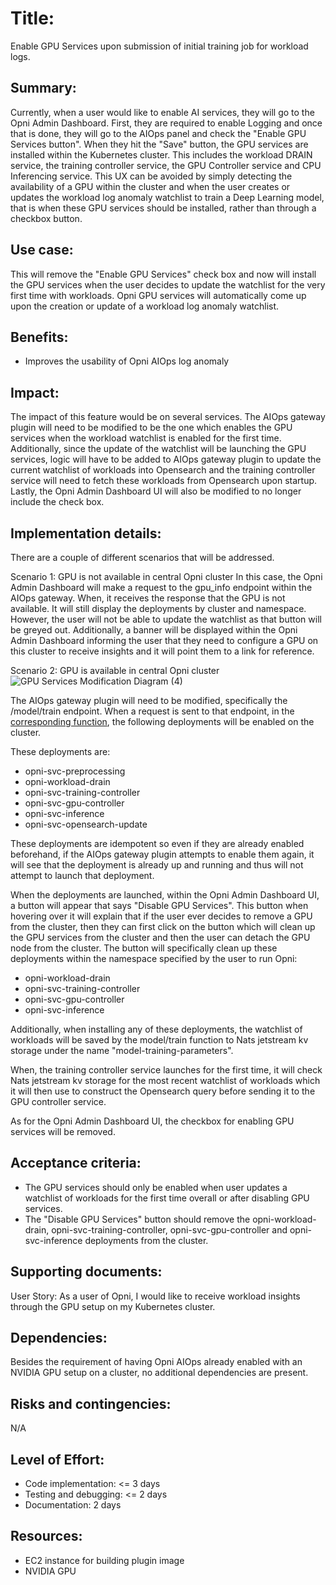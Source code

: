 # Title: 
Enable GPU Services upon submission of initial training job for workload logs.

## Summary: 
Currently, when a user would like to enable AI services, they will go to the Opni Admin Dashboard. First, they are required to enable Logging and once that is done, they will go to the AIOps panel and check the "Enable GPU Services button". When they hit the "Save" button, the GPU services are installed within the Kubernetes cluster. This includes the workload DRAIN service, the training controller service, the GPU Controller service and CPU Inferencing service. This UX can be avoided by simply detecting the availability of a GPU within the cluster and when the user creates or updates the workload log anomaly watchlist to train a Deep Learning model, that is when these GPU services should be installed, rather than through a checkbox button.

## Use case: 
This will remove the "Enable GPU Services" check box and now will install the GPU services when the user decides to update the watchlist for the very first time with workloads. Opni GPU services will automatically come up upon the creation or update of a workload log anomaly watchlist.

## Benefits: 
* Improves the usability of Opni AIOps log anomaly


## Impact: 
The impact of this feature would be on several services. The AIOps gateway plugin will need to be modified to be the one which enables the GPU services when the workload watchlist is enabled for the first time. Additionally, since the update of the watchlist will be launching the GPU services, logic will have to be added to AIOps gateway plugin to update the current watchlist of workloads into Opensearch and the training controller service will need to fetch these workloads from Opensearch upon startup. Lastly, the Opni Admin Dashboard UI will also be modified to no longer include the check box.

## Implementation details:

There are a couple of different scenarios that will be addressed.

Scenario 1: GPU is not available in central Opni cluster
In this case, the Opni Admin Dashboard will make a request to the gpu_info endpoint within the AIOps gateway. When, it receives the response that the GPU is not available. It will still display the deployments by cluster and namespace. However, the user will not be able to update the watchlist as that button will be greyed out. Additionally, a banner will be displayed within the Opni Admin Dashboard informing the user that they need to configure a GPU on this cluster to receive insights and it will point them to a link for reference.

Scenario 2: GPU is available in central Opni cluster
![GPU Services Modification Diagram (4)](https://user-images.githubusercontent.com/8761010/223270399-a7672e8f-bc55-45ef-b559-e142e730fa42.png)






The AIOps gateway plugin will need to be modified, specifically the /model/train endpoint. When a request is sent to that endpoint, in the [corresponding function](https://github.com/rancher/opni/blob/main/plugins/aiops/pkg/gateway/modeltraining.go#L21), the following deployments will be enabled on the cluster. 

These deployments are:
* opni-svc-preprocessing
* opni-workload-drain
* opni-svc-training-controller
* opni-svc-gpu-controller
* opni-svc-inference
* opni-svc-opensearch-update

These deployments are idempotent so even if they are already enabled beforehand, if the AIOps gateway plugin attempts to enable them again, it will see that the deployment is already up and running and thus will not attempt to launch that deployment.

 When the deployments are launched, within the Opni Admin Dashboard UI, a button will appear that says "Disable GPU Services". This button when hovering over it will explain that if the user ever decides to remove a GPU from the cluster, then they can first click on the button which will clean up the GPU services from the cluster and then the user can detach the GPU node from the cluster. The button will specifically clean up these deployments within the namespace specified by the user to run Opni:
* opni-workload-drain
* opni-svc-training-controller
* opni-svc-gpu-controller
* opni-svc-inference 

Additionally, when installing any of these deployments, the watchlist of workloads will be saved by the model/train function to Nats jetstream kv storage under the name "model-training-parameters". 

When, the training controller service launches for the first time, it will check Nats jetstream kv storage for the most recent watchlist of workloads which it will then use to construct the Opensearch query before sending it to the GPU controller service.

As for the Opni Admin Dashboard UI, the checkbox for enabling GPU services will be removed. 

## Acceptance criteria: 
* The GPU services should only be enabled when user updates a watchlist of workloads for the first time overall or after disabling GPU services.
* The "Disable GPU Services" button should remove the opni-workload-drain, opni-svc-training-controller, opni-svc-gpu-controller and opni-svc-inference deployments from the cluster.

## Supporting documents: 
User Story:
As a user of Opni, I would like to receive workload insights through the GPU setup on my Kubernetes cluster.


## Dependencies: 
Besides the requirement of having Opni AIOps already enabled with an NVIDIA GPU setup on a cluster, no additional dependencies are present.

## Risks and contingencies: 
N/A

## Level of Effort: 
* Code implementation: <= 3 days
* Testing and debugging: <= 2 days
* Documentation: 2 days

## Resources: 
* EC2 instance for building plugin image 
* NVIDIA GPU 

